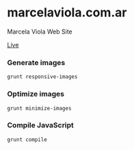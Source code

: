 # marcelaviola.com.ar
Marcela Viola Web Site

[Live](http://www.marcelaviola.com.ar)


### Generate images

    grunt responsive-images

### Optimize images

    grunt minimize-images

### Compile JavaScript

    grunt compile